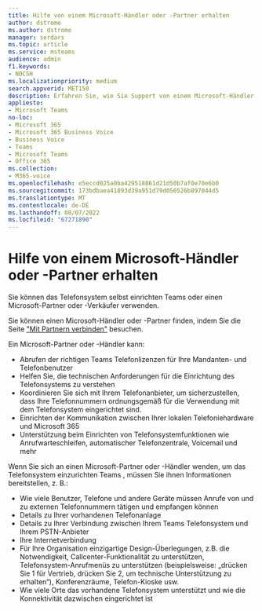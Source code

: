 ```yaml
---
title: Hilfe von einem Microsoft-Händler oder -Partner erhalten
author: dstrome
ms.author: dstrome
manager: serdars
ms.topic: article
ms.service: msteams
audience: admin
f1.keywords:
- NOCSH
ms.localizationpriority: medium
search.appverid: MET150
description: Erfahren Sie, wie Sie Support von einem Microsoft-Händler oder -Partner erhalten, der Ihnen beim Einrichten Microsoft Teams des Telefonsystems ohne Anrufplan hilft.
appliesto:
- Microsoft Teams
no-loc:
- Microsoft 365
- Microsoft 365 Business Voice
- Business Voice
- Teams
- Microsoft Teams
- Office 365
ms.collection:
- M365-voice
ms.openlocfilehash: e5eccd025a0ba429518861d21d50b7af0e70e6b0
ms.sourcegitcommit: 173bdbaea41893d39a951d79d050526b897044d5
ms.translationtype: MT
ms.contentlocale: de-DE
ms.lasthandoff: 08/07/2022
ms.locfileid: "67271890"
---
```

# <a name="get-help-from-a-microsoft-reseller-or-partner"></a>Hilfe von einem Microsoft-Händler oder -Partner erhalten

Sie können das Telefonsystem selbst einrichten Teams oder einen Microsoft-Partner oder -Verkäufer verwenden.

Sie können einen Microsoft-Händler oder -Partner finden, indem Sie die Seite ["Mit Partnern verbinden"](https://appsource.microsoft.com/marketplace/partner-dir) besuchen.

Ein Microsoft-Partner oder -Händler kann:

- Abrufen der richtigen Teams Telefonlizenzen für Ihre Mandanten- und Telefonbenutzer
- Helfen Sie, die technischen Anforderungen für die Einrichtung des Telefonsystems zu verstehen
- Koordinieren Sie sich mit Ihrem Telefonanbieter, um sicherzustellen, dass Ihre Telefonnummern ordnungsgemäß für die Verwendung mit dem Telefonsystem eingerichtet sind.
- Einrichten der Kommunikation zwischen Ihrer lokalen Telefoniehardware und Microsoft 365
- Unterstützung beim Einrichten von Telefonsystemfunktionen wie Anrufwarteschleifen, automatischer Telefonzentrale, Voicemail und mehr

Wenn Sie sich an einen Microsoft-Partner oder -Händler wenden, um das Telefonsystem einzurichten Teams , müssen Sie ihnen Informationen bereitstellen, z. B.:

- Wie viele Benutzer, Telefone und andere Geräte müssen Anrufe von und zu externen Telefonnummern tätigen und empfangen können
- Details zu Ihrer vorhandenen Telefonanlage
- Details zu Ihrer Verbindung zwischen Ihrem Teams Telefonsystem und Ihrem PSTN-Anbieter
- Ihre Internetverbindung
- Für Ihre Organisation einzigartige Design-Überlegungen, z.B. die Notwendigkeit, Callcenter-Funktionalität zu unterstützen, Telefonsystem-Anrufmenüs zu unterstützen (beispielsweise: „drücken Sie 1 für Vertrieb, drücken Sie 2, um technische Unterstützung zu erhalten“), Konferenzräume, Telefon-Kioske usw.
- Wie viele Orte das vorhandene Telefonsystem unterstützt und wie die Konnektivität dazwischen eingerichtet ist

